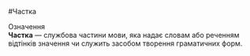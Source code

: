 #Частка

<div class="eoz-wrap">
<span class="eoz">Означення</span>
<div class="eoz-text">
<strong>Частка</strong> — службова частини мови, яка надає словам або реченням вiдтiнкiв значення чи служить засобом творення граматичних форм.
</div>
</div>